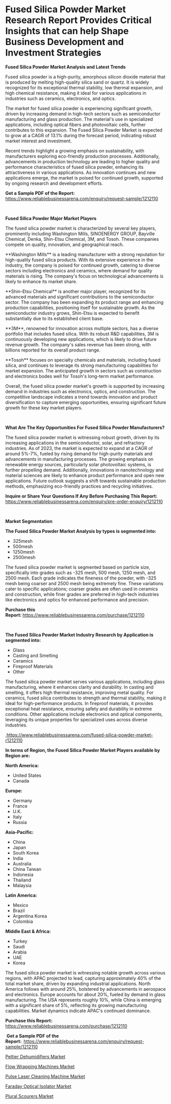 <p><h1>Fused Silica Powder Market Research Report Provides Critical Insights that can help Shape Business Development and Investment Strategies</h1></p><p><strong>Fused Silica Powder Market Analysis and Latest Trends</strong></p>
<p><p>Fused silica powder is a high-purity, amorphous silicon dioxide material that is produced by melting high-quality silica sand or quartz. It is widely recognized for its exceptional thermal stability, low thermal expansion, and high chemical resistance, making it ideal for various applications in industries such as ceramics, electronics, and optics. </p><p>The market for fused silica powder is experiencing significant growth, driven by increasing demand in high-tech sectors such as semiconductor manufacturing and glass production. The material's use in specialized applications, including optical fibers and photovoltaic cells, further contributes to this expansion. The Fused Silica Powder Market is expected to grow at a CAGR of 13.1% during the forecast period, indicating robust market interest and investment. </p><p>Recent trends highlight a growing emphasis on sustainability, with manufacturers exploring eco-friendly production processes. Additionally, advancements in production technology are leading to higher quality and performance characteristics of fused silica powder, enhancing its attractiveness in various applications. As innovation continues and new applications emerge, the market is poised for continued growth, supported by ongoing research and development efforts.</p></p>
<p><strong>Get a Sample PDF of the Report:&nbsp;</strong> <a href="https://www.reliablebusinessarena.com/enquiry/request-sample/1212110?utm_campaign=1288&utm_medium=2&utm_source=Github&utm_content=ia&utm_term=06102024&utm_id=fused-silica-powder">https://www.reliablebusinessarena.com/enquiry/request-sample/1212110</a></p>
<p>&nbsp;</p>
<p><strong>Fused Silica Powder Major Market Players</strong></p>
<p><p>The fused silica powder market is characterized by several key players, prominently including Washington Mills, SINOENERGY GROUP, Bayville Chemical, Denka, Shin-Etsu Chemical, 3M, and Tosoh. These companies compete on quality, innovation, and geographical reach.</p><p>**Washington Mills** is a leading manufacturer with a strong reputation for high-quality fused silica products. With its extensive experience in the industry, the company is poised for continued growth, catering to diverse sectors including electronics and ceramics, where demand for quality materials is rising. The company's focus on technological advancements is likely to enhance its market share.</p><p>**Shin-Etsu Chemical** is another major player, recognized for its advanced materials and significant contributions to the semiconductor sector. The company has been expanding its product range and enhancing production capabilities, positioning itself for sustainable growth. As the semiconductor industry grows, Shin-Etsu is expected to benefit substantially due to its established client base.</p><p>**3M**, renowned for innovation across multiple sectors, has a diverse portfolio that includes fused silica. With its robust R&D capabilities, 3M is continuously developing new applications, which is likely to drive future revenue growth. The company's sales revenue has been strong, with billions reported for its overall product range.</p><p>**Tosoh** focuses on specialty chemicals and materials, including fused silica, and continues to leverage its strong manufacturing capabilities for market expansion. The anticipated growth in sectors such as construction and electronics bodes well for Tosoh's long-term market performance.</p><p>Overall, the fused silica powder market's growth is supported by increasing demand in industries such as electronics, optics, and construction. The competitive landscape indicates a trend towards innovation and product diversification to capture emerging opportunities, ensuring significant future growth for these key market players.</p></p>
<p>&nbsp;</p>
<p><strong>What Are The Key Opportunities For Fused Silica Powder Manufacturers?</strong></p>
<p><p>The fused silica powder market is witnessing robust growth, driven by its increasing applications in the semiconductor, solar, and refractory industries. As of 2023, the market is expected to expand at a CAGR of around 5%-7%, fueled by rising demand for high-purity materials and advancements in manufacturing processes. The growing emphasis on renewable energy sources, particularly solar photovoltaic systems, is further propelling demand. Additionally, innovations in nanotechnology and material sciences are likely to enhance product performance and open new applications. Future outlook suggests a shift towards sustainable production methods, emphasizing eco-friendly practices and recycling initiatives.</p></p>
<p><strong>Inquire or Share Your Questions If Any Before Purchasing This Report:</strong> <a href="https://www.reliablebusinessarena.com/enquiry/pre-order-enquiry/1212110?utm_campaign=1288&utm_medium=2&utm_source=Github&utm_content=ia&utm_term=06102024&utm_id=fused-silica-powder">https://www.reliablebusinessarena.com/enquiry/pre-order-enquiry/1212110</a></p>
<p>&nbsp;</p>
<p><strong>Market Segmentation</strong></p>
<p><strong>The Fused Silica Powder Market Analysis by types is segmented into:</strong></p>
<p><ul><li>325mesh</li><li>500mesh</li><li>1250mesh</li><li>2500mesh</li></ul></p>
<p><p>The fused silica powder market is segmented based on particle size, specifically into grades such as -325 mesh, 500 mesh, 1250 mesh, and 2500 mesh. Each grade indicates the fineness of the powder, with -325 mesh being coarser and 2500 mesh being extremely fine. These variations cater to specific applications; coarser grades are often used in ceramics and construction, while finer grades are preferred in high-tech industries like electronics and optics for enhanced performance and precision.</p></p>
<p><strong>Purchase this Report:&nbsp;</strong><a href="https://www.reliablebusinessarena.com/purchase/1212110?utm_campaign=1288&utm_medium=2&utm_source=Github&utm_content=ia&utm_term=06102024&utm_id=fused-silica-powder">https://www.reliablebusinessarena.com/purchase/1212110</a></p>
<p>&nbsp;</p>
<p><strong>The Fused Silica Powder Market Industry Research by Application is segmented into:</strong></p>
<p><ul><li>Glass</li><li>Casting and Smelting</li><li>Ceramics</li><li>Fireproof Materials</li><li>Other</li></ul></p>
<p><p>The fused silica powder market serves various applications, including glass manufacturing, where it enhances clarity and durability. In casting and smelting, it offers high thermal resistance, improving metal quality. For ceramics, fused silica contributes to strength and thermal stability, making it ideal for high-performance products. In fireproof materials, it provides exceptional heat resistance, ensuring safety and durability in extreme conditions. Other applications include electronics and optical components, leveraging its unique properties for specialized uses across diverse industries.</p></p>
<p><a href="https://www.reliablebusinessarena.com/fused-silica-powder-market-r1212110?utm_campaign=1288&utm_medium=2&utm_source=Github&utm_content=ia&utm_term=06102024&utm_id=fused-silica-powder">&nbsp;https://www.reliablebusinessarena.com/fused-silica-powder-market-r1212110</a></p>
<p><strong>In terms of Region, the Fused Silica Powder Market Players available by Region are:</strong></p>
<p>
    <p> <strong> North America: </strong>
        <ul>
            <li>United States</li>
            <li>Canada</li>
        </ul>
        </p> 
    <p> <strong> Europe: </strong>
        <ul>
            <li>Germany</li>
            <li>France</li>
            <li>U.K.</li>
            <li>Italy</li>
            <li>Russia</li>
        </ul>
        </p> 
    <p> <strong> Asia-Pacific: </strong>
        <ul>
            <li>China</li>
            <li>Japan</li>
            <li>South Korea</li>
            <li>India</li>
            <li>Australia</li>
            <li>China Taiwan</li>
            <li>Indonesia</li>
            <li>Thailand</li>
            <li>Malaysia</li>
        </ul>
        </p> 
    <p> <strong> Latin America: </strong>
        <ul>
            <li>Mexico</li>
            <li>Brazil</li>
            <li>Argentina Korea</li>
            <li>Colombia</li>
        </ul>
        </p> 
    <p> <strong> Middle East & Africa: </strong>
        <ul>
            <li>Turkey</li>
            <li>Saudi</li>
            <li>Arabia</li>
            <li>UAE</li>
            <li>Korea</li>
        </ul>
    </p>
    </p>
<p><p>The fused silica powder market is witnessing notable growth across various regions, with APAC projected to lead, capturing approximately 40% of the total market share, driven by expanding industrial applications. North America follows with around 25%, bolstered by advancements in aerospace and electronics. Europe accounts for about 20%, fueled by demand in glass manufacturing. The USA represents roughly 10%, while China is emerging with a significant share of 5%, reflecting its growing manufacturing capabilities. Market dynamics indicate APAC's continued dominance.</p></p>
<p><strong>Purchase this Report: </strong><a href="https://www.reliablebusinessarena.com/purchase/1212110?utm_campaign=1288&utm_medium=2&utm_source=Github&utm_content=ia&utm_term=06102024&utm_id=fused-silica-powder">https://www.reliablebusinessarena.com/purchase/1212110</a></p>
<p>&nbsp;<strong>Get a Sample PDF of the Report:&nbsp;&nbsp;</strong><a href="https://www.reliablebusinessarena.com/enquiry/request-sample/1212110?utm_campaign=1288&utm_medium=2&utm_source=Github&utm_content=ia&utm_term=06102024&utm_id=fused-silica-powder">https://www.reliablebusinessarena.com/enquiry/request-sample/1212110</a></p>
<p><strong></strong></p>
<p><p><a href="https://www.linkedin.com/pulse/in-depth-analysis-global-peltier-dehumidifiers-market-scope-vjyqf?utm_campaign=1288&utm_medium=2&utm_source=Github&utm_content=ia&utm_term=06102024&utm_id=fused-silica-powder">Peltier Dehumidifiers Market</a></p><p><a href="https://www.linkedin.com/pulse/flow-wrapping-machines-mosaic-piecing-together-global-market-wjiaf?utm_campaign=1288&utm_medium=2&utm_source=Github&utm_content=ia&utm_term=06102024&utm_id=fused-silica-powder">Flow Wrapping Machines Market</a></p><p><a href="https://www.linkedin.com/pulse/pulse-laser-cleaning-machine-market-emerging-trends-future-pvjtf?utm_campaign=1288&utm_medium=2&utm_source=Github&utm_content=ia&utm_term=06102024&utm_id=fused-silica-powder">Pulse Laser Cleaning Machine Market</a></p><p><a href="https://www.linkedin.com/pulse/market-forecast-global-faraday-optical-isolator-trends-impact-0jwnf?utm_campaign=1288&utm_medium=2&utm_source=Github&utm_content=ia&utm_term=06102024&utm_id=fused-silica-powder">Faraday Optical Isolator Market</a></p><p><a href="https://github.com/gulaimolin/Market-Research-Report-List-6/blob/main/plural-scourers-market.md?utm_campaign=1288&utm_medium=2&utm_source=Github&utm_content=ia&utm_term=06102024&utm_id=fused-silica-powder">Plural Scourers Market</a></p></p>